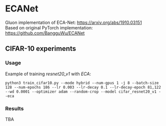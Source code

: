 # ECANet
Gluon implementation of ECA-Net: https://arxiv.org/abs/1910.03151<br/>
Based on original PyTorch implementation: https://github.com/BangguWu/ECANet

## CIFAR-10 experiments

### Usage
Example of training *resnet20_v1* with *ECA*:<br/>
```
python3 train_cifar10.py --mode hybrid --num-gpus 1 -j 8 --batch-size 128 --num-epochs 186 --lr 0.003 --lr-decay 0.1 --lr-decay-epoch 81,122 --wd 0.0001 --optimizer adam --random-crop --model cifar_resnet20_v1 --eca
```

### Results
TBA
